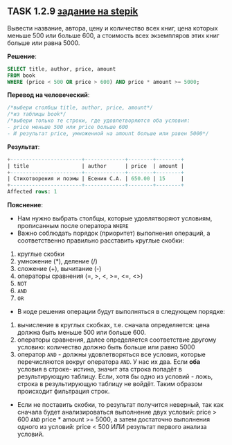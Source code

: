 ## TASK 1.2.9 [задание на stepik](https://stepik.org/lesson/297509/step/9?unit=279269)
Вывести название, автора,  цену  и количество всех книг, цена которых меньше 500 или больше 600, а стоимость всех экземпляров этих книг больше или равна 5000.

**Решение**:

```SQL
SELECT title, author, price, amount
FROM book
WHERE (price < 500 OR price > 600) AND price * amount >= 5000;
```

**Перевод на человеческий**:
```SQL
/*выбери столбцы title, author, price, amount*/
/*из таблицы book*/
/*выбери только те строки, где удовлетворяются оба условия:
- price меньше 500 или price больше 600
- И результат price, умноженной на amount больше или равен 5000*/
```

**Результат**:

```SQL
+-----------------------+-------------+--------+--------+
| title                 | author      | price  | amount |
+-----------------------+-------------+--------+--------+
| Стихотворения и поэмы | Есенин С.А. | 650.00 | 15     |
+-----------------------+-------------+--------+--------+
Affected rows: 1
```

**Пояснение**:
- Нам нужно выбрать столбцы, которые удовлятворяют условиям, прописанным после оператора ```WHERE```
- Важно соблюдать порядок (приоритет) выполнения операций, а соответственно правильно расставить круглые скобки:
1. круглые скобки
2. умножение  (*),  деление (/)
3. сложение  (+), вычитание (-)
4. операторы сравнения (=, >, <, >=, <=, <>)
5. ```NOT```
6. ```AND```
7. ```OR```
 
- В коде решения операции будут выполняться в следующем порядке:
1. вычисление в круглых скобках, т.е. сначала определяется: цена должна быть меньше 500 или больше 600.
2. операторы сравнения, далее определяется соответствие другому условию: количество должно быть больше или равно 5000
3. оператор ```AND``` - должны удовлетворяться все условия, которые перечисляются вокруг оператора ```AND```. У нас их два. Если **оба** условия в строке- истина,
  значит эта строка попадёт в результирующую таблицу. Если, хотя бы одно из условий - ложь, строка в результирующую таблицу не войдёт.
  Таким образом происходит фильтрация строк.
- Если не поставить скобки, то результат получится неверный, так как сначала будет анализироваться выполнение двух условий: price > 600 ```AND``` price * amount >= 5000,
  а затем достаточно выполнения одного из условий: price < 500 ИЛИ результат первого анализа условий.
